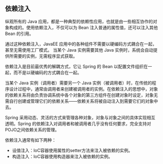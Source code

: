 ## 依赖注入 ##

纵观所有的 Java 应用，都是一种典型的依赖性应用，也就是由一些相互协作的对象构成的。使用依赖注入，不仅可以为 Bean 注入普通的属性值，还可以注入其他 Bean 的引用。

通过这种依赖注入，JavaEE 应用中的各种组件不需要以硬编码方式耦合在一起，甚至无需使用工厂模式。
当某个 Java 实例需要其他 Java 实例时，系统会自动提供所需要的实例，无需程序显式获取。

依赖注入是目前最优秀的解耦方式，它让 Spring 的 Bean 以配置文件组织在一起，而不是以硬编码的方式耦合在一起。

当某个 Java 实例（调用者）需要另一个 Java 实例（被调用者）时，在传统的程序设计过程中，通常由调用者来创建被调用者的实例。在依赖注入的思想中，对象的依赖关系将由负责协调系统中各个对象的第三方组件在创建对象时设定，对象无需自行创建或管理它们的依赖关系——依赖关系将被自动注入到需要它们的对象中去。

Spring 采用动态、灵活的方式来管理各种对象，对象与对象之间的具体实现相互透明。Spring 的依赖注入对调用者和被调用者几乎没有任何要求，完全支持对POJO之间依赖关系的管理。

依赖注入通常有如下两种：

* 设值注入：IoC容器使用属性的setter方法来注入被依赖的实例。
* 构造注入：IoC容器使用构造器来注入被依赖的实例。